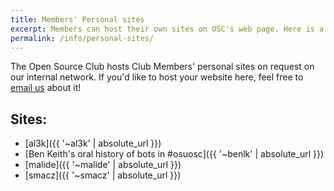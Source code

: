 ```yaml
---
title: Members' Personal sites
excerpt: Members can host their own sites on OSC's web page. Here is a list of our members sites that are up right now.
permalink: /info/personal-sites/
---
```


The Open Source Club hosts Club Members' personal sites on request on our internal network. If you'd like to host your website here, feel free to [email us](mailto://info@opensource.osu.edu) about it!

## Sites:

- [al3k]({{ '~al3k' | absolute_url }})
- [Ben Keith's oral history of bots in #osuosc]({{ '~benlk' | absolute_url }})
- [malide]({{ '~malide' | absolute_url }})
- [smacz]({{ '~smacz' | absolute_url }})
